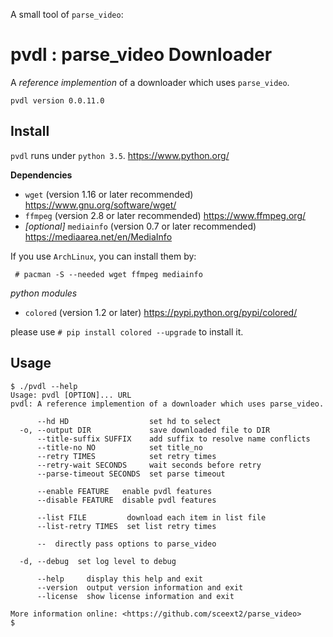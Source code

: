 <!-- README.md, parse_video/pvdl/
   -
  -->

A small tool of `parse_video`: 
# pvdl : parse_video Downloader
A *reference implemention* of a downloader which uses `parse_video`. 

`pvdl version 0.0.11.0`


## Install

`pvdl` runs under `python 3.5`. <https://www.python.org/>

**Dependencies**

+ `wget` (version 1.16 or later recommended) <https://www.gnu.org/software/wget/>
+ `ffmpeg` (version 2.8 or later recommended) <https://www.ffmpeg.org/>
+ *[optional]* `mediainfo` (version 0.7 or later recommended) <https://mediaarea.net/en/MediaInfo>

If you use `ArchLinux`, you can install them by: 

```
 # pacman -S --needed wget ffmpeg mediainfo
```

*python modules*

+ `colored` (version 1.2 or later) <https://pypi.python.org/pypi/colored/>

please use `# pip install colored --upgrade` to install it. 


## Usage

```
$ ./pvdl --help
Usage: pvdl [OPTION]... URL
pvdl: A reference implemention of a downloader which uses parse_video. 

      --hd HD                  set hd to select
  -o, --output DIR             save downloaded file to DIR
      --title-suffix SUFFIX    add suffix to resolve name conflicts
      --title-no NO            set title_no
      --retry TIMES            set retry times
      --retry-wait SECONDS     wait seconds before retry
      --parse-timeout SECONDS  set parse timeout
      
      --enable FEATURE   enable pvdl features
      --disable FEATURE  disable pvdl features
      
      --list FILE         download each item in list file
      --list-retry TIMES  set list retry times
      
      --  directly pass options to parse_video
  
  -d, --debug  set log level to debug
      
      --help     display this help and exit
      --version  output version information and exit
      --license  show license information and exit

More information online: <https://github.com/sceext2/parse_video> 
$ 
```


<!-- end README.md -->


